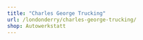 ```yaml
---
title: "Charles George Trucking"
url: /londonderry/charles-george-trucking/
shop: Autowerkstatt
---
```

